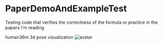 # PaperDemoAndExampleTest
Testing code that verifies the correctness of the formula or practice in the papers I'm reading

human36m 3d pose visualization
![avatar](https://github.com/xing-shuai/PaperDemoAndExampleTest/blob/master/resource/h36m_3d_visualization.gif)